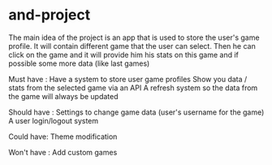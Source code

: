 # and-project

The main idea of the project is an app that is used to store the user's game profile. It will contain different game that the user can select. Then he can click on the game and it will provide him his stats on this game and if possible some more data (like last games)

Must have : 
Have a system to store user game profiles
Show you data / stats from the selected game via an API
A refresh system so the data from the game will always be updated

Should have :
Settings to change game data (user's username for the game)
A user login/logout system 

Could have:
Theme modification

Won't have :
Add custom games 

